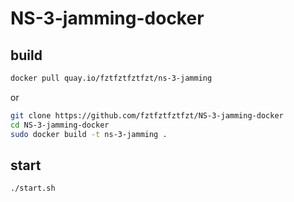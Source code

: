 # NS-3-jamming-docker

## build
```bash
docker pull quay.io/fztfztfztfzt/ns-3-jamming
```
or
```bash
git clone https://github.com/fztfztfztfzt/NS-3-jamming-docker
cd NS-3-jamming-docker
sudo docker build -t ns-3-jamming .
```

## start
`./start.sh`